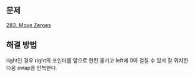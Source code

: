 ## 문제

[283. Move Zeroes](https://leetcode.com/problems/move-zeroes/description/?envType=study-plan-v2&envId=leetcode-75)

## 해결 방법

right인 경우 right의 포인터를 앞으로 한칸 옮기고
left에 0이 걸칠 수 있게 잘 위치한 다음 swap을 반복한다.
